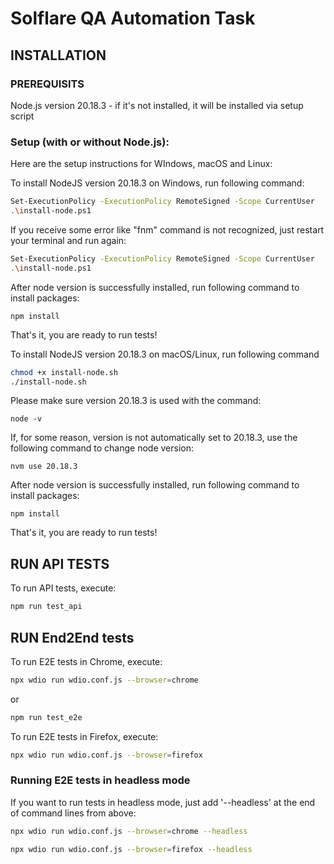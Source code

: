 # Solflare QA Automation Task

## INSTALLATION

### PREREQUISITS
Node.js version 20.18.3 - if it's not installed, it will be installed via setup script

### Setup (with or without Node.js):
Here are the setup instructions for WIndows, macOS and Linux:

To install NodeJS version 20.18.3 on Windows, run following command:
```bash
Set-ExecutionPolicy -ExecutionPolicy RemoteSigned -Scope CurrentUser
.\install-node.ps1
```
If you receive some error like "fnm" command is not recognized, just restart your terminal and run again:
```bash
Set-ExecutionPolicy -ExecutionPolicy RemoteSigned -Scope CurrentUser
.\install-node.ps1
```


After node version is successfully installed, run following command to install packages:
```
npm install
```

That's it, you are ready to run tests!



To install NodeJS version 20.18.3 on macOS/Linux, run following command
```bash
chmod +x install-node.sh
./install-node.sh
```

Please make sure version 20.18.3 is used with the command:
```
node -v
```

If, for some reason, version is not automatically set to 20.18.3, use the following command to change node version:
```
nvm use 20.18.3
```

After node version is successfully installed, run following command to install packages:
```
npm install
```

That's it, you are ready to run tests!

## RUN API TESTS

To run API tests, execute:

```bash
npm run test_api
```

## RUN End2End tests

To run E2E tests in Chrome, execute:

```bash
npx wdio run wdio.conf.js --browser=chrome
```

or

```bash
npm run test_e2e
```

To run E2E tests in Firefox, execute:

```bash
npx wdio run wdio.conf.js --browser=firefox
```

### Running E2E tests in headless mode

If you want to run tests in headless mode, just add '--headless' at the end of command lines from above:

```bash
npx wdio run wdio.conf.js --browser=chrome --headless
```

```bash
npx wdio run wdio.conf.js --browser=firefox --headless
```